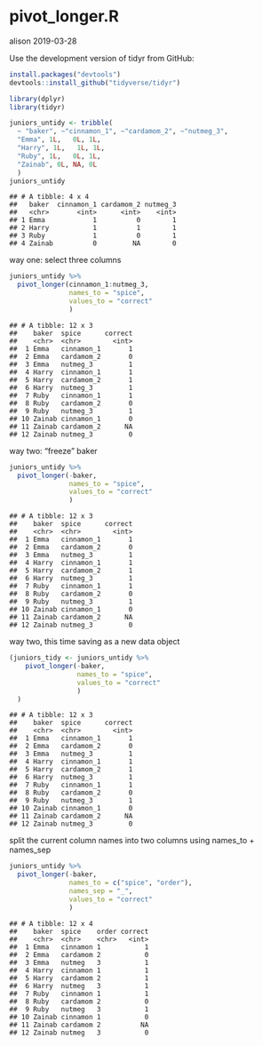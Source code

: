 pivot\_longer.R
================
alison
2019-03-28

Use the development version of tidyr from GitHub:

``` r
install.packages("devtools")
devtools::install_github("tidyverse/tidyr")
```

``` r
library(dplyr)
library(tidyr)

juniors_untidy <- tribble(
  ~ "baker", ~"cinnamon_1", ~"cardamom_2", ~"nutmeg_3",
  "Emma", 1L,   0L, 1L,
  "Harry", 1L,   1L, 1L,
  "Ruby", 1L,   0L, 1L,
  "Zainab", 0L, NA, 0L
  )
juniors_untidy
```

    ## # A tibble: 4 x 4
    ##   baker  cinnamon_1 cardamom_2 nutmeg_3
    ##   <chr>       <int>      <int>    <int>
    ## 1 Emma            1          0        1
    ## 2 Harry           1          1        1
    ## 3 Ruby            1          0        1
    ## 4 Zainab          0         NA        0

way one: select three columns

``` r
juniors_untidy %>% 
  pivot_longer(cinnamon_1:nutmeg_3,
               names_to = "spice", 
               values_to = "correct"
               )
```

    ## # A tibble: 12 x 3
    ##    baker  spice      correct
    ##    <chr>  <chr>        <int>
    ##  1 Emma   cinnamon_1       1
    ##  2 Emma   cardamom_2       0
    ##  3 Emma   nutmeg_3         1
    ##  4 Harry  cinnamon_1       1
    ##  5 Harry  cardamom_2       1
    ##  6 Harry  nutmeg_3         1
    ##  7 Ruby   cinnamon_1       1
    ##  8 Ruby   cardamom_2       0
    ##  9 Ruby   nutmeg_3         1
    ## 10 Zainab cinnamon_1       0
    ## 11 Zainab cardamom_2      NA
    ## 12 Zainab nutmeg_3         0

way two: “freeze” baker

``` r
juniors_untidy %>% 
  pivot_longer(-baker,
               names_to = "spice", 
               values_to = "correct"
               )
```

    ## # A tibble: 12 x 3
    ##    baker  spice      correct
    ##    <chr>  <chr>        <int>
    ##  1 Emma   cinnamon_1       1
    ##  2 Emma   cardamom_2       0
    ##  3 Emma   nutmeg_3         1
    ##  4 Harry  cinnamon_1       1
    ##  5 Harry  cardamom_2       1
    ##  6 Harry  nutmeg_3         1
    ##  7 Ruby   cinnamon_1       1
    ##  8 Ruby   cardamom_2       0
    ##  9 Ruby   nutmeg_3         1
    ## 10 Zainab cinnamon_1       0
    ## 11 Zainab cardamom_2      NA
    ## 12 Zainab nutmeg_3         0

way two, this time saving as a new data object

``` r
(juniors_tidy <- juniors_untidy %>% 
    pivot_longer(-baker,
                 names_to = "spice", 
                 values_to = "correct"
                 )
  )
```

    ## # A tibble: 12 x 3
    ##    baker  spice      correct
    ##    <chr>  <chr>        <int>
    ##  1 Emma   cinnamon_1       1
    ##  2 Emma   cardamom_2       0
    ##  3 Emma   nutmeg_3         1
    ##  4 Harry  cinnamon_1       1
    ##  5 Harry  cardamom_2       1
    ##  6 Harry  nutmeg_3         1
    ##  7 Ruby   cinnamon_1       1
    ##  8 Ruby   cardamom_2       0
    ##  9 Ruby   nutmeg_3         1
    ## 10 Zainab cinnamon_1       0
    ## 11 Zainab cardamom_2      NA
    ## 12 Zainab nutmeg_3         0

split the current column names into two columns using names\_to +
names\_sep

``` r
juniors_untidy %>% 
  pivot_longer(-baker,
               names_to = c("spice", "order"), 
               names_sep = "_",
               values_to = "correct"
               )
```

    ## # A tibble: 12 x 4
    ##    baker  spice    order correct
    ##    <chr>  <chr>    <chr>   <int>
    ##  1 Emma   cinnamon 1           1
    ##  2 Emma   cardamom 2           0
    ##  3 Emma   nutmeg   3           1
    ##  4 Harry  cinnamon 1           1
    ##  5 Harry  cardamom 2           1
    ##  6 Harry  nutmeg   3           1
    ##  7 Ruby   cinnamon 1           1
    ##  8 Ruby   cardamom 2           0
    ##  9 Ruby   nutmeg   3           1
    ## 10 Zainab cinnamon 1           0
    ## 11 Zainab cardamom 2          NA
    ## 12 Zainab nutmeg   3           0
